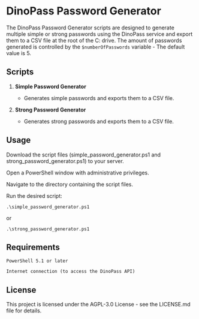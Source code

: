 # DinoPass Password Generator



The DinoPass Password Generator scripts are designed to generate multiple simple or strong passwords using the DinoPass service and export them to a CSV file at the root of the C: drive.
The amount of passwords generated is controlled by the ```$numberOfPasswords``` variable - The default value is 5.


## Scripts

1. **Simple Password Generator**
   - Generates simple passwords and exports them to a CSV file.

2. **Strong Password Generator**
   - Generates strong passwords and exports them to a CSV file.



## Usage

  Download the script files (simple_password_generator.ps1 and strong_password_generator.ps1) to your server.
  
  Open a PowerShell window with administrative privileges.
  
  Navigate to the directory containing the script files.
  
  Run the desired script:

   
```
.\simple_password_generator.ps1
```
or
```
.\strong_password_generator.ps1
```
## Requirements

  `PowerShell 5.1 or later`
  
  `Internet connection (to access the DinoPass API)`


## License

This project is licensed under the AGPL-3.0 License - see the LICENSE.md file for details.

